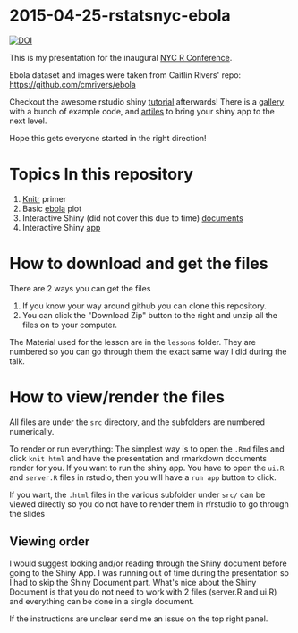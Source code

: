 # 2015-04-25-rstatsnyc-ebola

[![DOI](https://zenodo.org/badge/11594/chendaniely/2015-04-25-rstatsnyc-ebola.svg)](#DOI)

This is my presentation for the inaugural [NYC R Conference](http://www.rstats.nyc/).

Ebola dataset and images were taken from Caitlin Rivers' repo: https://github.com/cmrivers/ebola

Checkout the awesome rstudio shiny [tutorial](http://shiny.rstudio.com/tutorial/) afterwards!
There is a [gallery](http://shiny.rstudio.com/gallery/) with a bunch of example code, and [artiles](http://shiny.rstudio.com/articles/) to bring your shiny app to the next level.

Hope this gets everyone started in the right direction!

# Topics In this repository

1. [Knitr](http://yihui.name/knitr/) primer
2. Basic [ebola](https://github.com/chendaniely/ebola/tree/dev-dan-shiny/data_products/shinyCountryTimeseries) plot
3. Interactive Shiny (did not cover this due to time) [documents](http://rmarkdown.rstudio.com/authoring_shiny.html)
4. Interactive Shiny [app](http://shiny.rstudio.com/)

# How to download and get the files
There are 2 ways you can get the files

1. If you know your way around github you can clone this repository.
2. You can click the "Download Zip" button to the right and unzip all the files on to your computer.

The Material used for the lesson are in the `lessons` folder.  They are numbered so you can go through them the exact same way I did during the talk.

# How to view/render the files

All files are under the `src` directory, and the subfolders are numbered numerically.

To render or run everything: The simplest way is to open the `.Rmd` files and click `knit html` and have the presentation and rmarkdown documents render for you.
If you want to run the shiny app.  You have to open the `ui.R` and `server.R` files in rstudio, then you will have a `run app` button to click.

If you want, the `.html` files in the various subfolder under `src/` can be viewed directly so you do not have to render them in r/rstudio to go through the slides

## Viewing order
I would suggest looking and/or reading through the Shiny document before going to the Shiny App.  I was running out of time during the presentation so I had to skip the Shiny Document part.  What's nice about the Shiny Document is that you do not need to work with 2 files (server.R and ui.R) and everything can be done in a single document.

If the instructions are unclear send me an issue on the top right panel.
